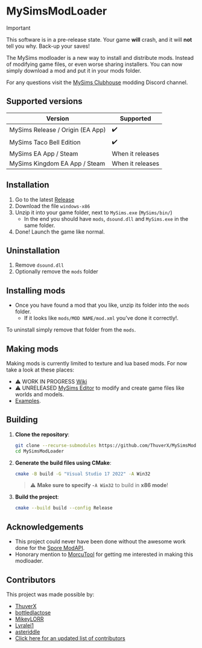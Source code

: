 # MySimsModLoader

> [!IMPORTANT]
> This software is in a pre-release state.
> Your game **will** crash, and it will **not** tell you why.
> Back-up your saves!

The MySims modloader is a new way to install and distribute mods. Instead of modifying game files, or even worse sharing installers. You can now simply download a mod and put it in your mods folder.

For any questions visit the [MySims Clubhouse](https://discord.gg/2j9mU6zNJH) modding Discord channel.

## Supported versions

|Version|Supported|
|-|-|
|MySims Release / Origin (EA App)|✔️|
|MySims Taco Bell Edition|✔️|
|MySims EA App / Steam|When it releases|
|MySims Kingdom EA App / Steam|When it releases|

## Installation

1. Go to the latest [Release](https://github.com/ThuverX/MySimsModLoader/releases)
2. Download the file `windows-x86`
3. Unzip it into your game folder, next to `MySims.exe` (`MySims/bin/`)
    - In the end you should have `mods`, `dsound.dll` and `MySims.exe` in the same folder.
4. Done! Launch the game like normal.

## Uninstallation
1. Remove `dsound.dll`
2. Optionally remove the `mods` folder

## Installing mods

- Once you have found a mod that you like, unzip its folder into the `mods` folder.
    - If it looks like `mods/MOD NAME/mod.xml` you've done it correctly!.

To uninstall simply remove that folder from the `mods`.

## Making mods

Making mods is currently limited to texture and lua based mods. For now take a look at these places:
- ⚠️ WORK IN PROGRESS [Wiki](https://thuverx.github.io/mysims-research/Modding/index.html)
- ⚠️ UNRELEASED [MySims Editor](https://github.com/ThuverX/MySimsEditor) to modify and create game files like worlds and models.
- [Examples](examples).

## Building  
1. **Clone the repository**:  
   ```sh
   git clone --recurse-submodules https://github.com/ThuverX/MySimsModLoader.git
   cd MySimsModLoader
   ```  
2. **Generate the build files using CMake**:
   ```sh
   cmake -B build -G "Visual Studio 17 2022" -A Win32
   ```  
   > ⚠️ **Make sure to specify `-A Win32`** to build in **x86 mode**!  

3. **Build the project**:  
   ```sh
   cmake --build build --config Release
   ```  

## Acknowledgements

- This project could never have been done without the awesome work done for the [Spore ModAPI](https://github.com/emd4600/Spore-ModAPI).
- Honorary mention to [MorcuTool](https://github.com/Olivercomet/MorcuTool) for getting me interested in making this modloader.

## Contributors
This project was made possible by:
- [ThuverX](https://github.com/ThuverX)
- [bottledlactose](https://github.com/bottledlactose)
- [MikeyLORR](https://github.com/MikeyLORR)
- [Lyralei1](https://github.com/Lyralei1)
- [asteriddle](https://github.com/asteriddle)
- [Click here for an updated list of contributors](https://github.com/ThuverX/MySimsModLoader/graphs/contributors)

